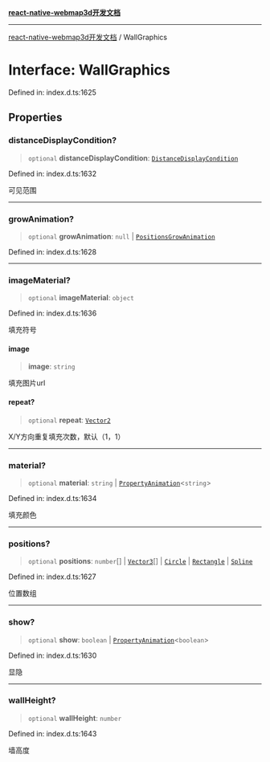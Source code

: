 [**react-native-webmap3d开发文档**](../README.md)

***

[react-native-webmap3d开发文档](../globals.md) / WallGraphics

# Interface: WallGraphics

Defined in: index.d.ts:1625

## Properties

### distanceDisplayCondition?

> `optional` **distanceDisplayCondition**: [`DistanceDisplayCondition`](DistanceDisplayCondition.md)

Defined in: index.d.ts:1632

可见范围

***

### growAnimation?

> `optional` **growAnimation**: `null` \| [`PositionsGrowAnimation`](PositionsGrowAnimation.md)

Defined in: index.d.ts:1628

***

### imageMaterial?

> `optional` **imageMaterial**: `object`

Defined in: index.d.ts:1636

填充符号

#### image

> **image**: `string`

填充图片url

#### repeat?

> `optional` **repeat**: [`Vector2`](Vector2.md)

X/Y方向重复填充次数，默认（1，1）

***

### material?

> `optional` **material**: `string` \| [`PropertyAnimation`](PropertyAnimation.md)\<`string`\>

Defined in: index.d.ts:1634

填充颜色

***

### positions?

> `optional` **positions**: `number`[] \| [`Vector3`](Vector3.md)[] \| [`Circle`](Circle.md) \| [`Rectangle`](Rectangle.md) \| [`Spline`](Spline.md)

Defined in: index.d.ts:1627

位置数组

***

### show?

> `optional` **show**: `boolean` \| [`PropertyAnimation`](PropertyAnimation.md)\<`boolean`\>

Defined in: index.d.ts:1630

显隐

***

### wallHeight?

> `optional` **wallHeight**: `number`

Defined in: index.d.ts:1643

墙高度
